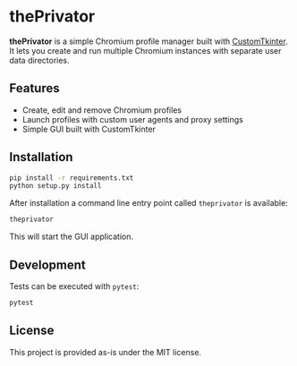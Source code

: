 # thePrivator

**thePrivator** is a simple Chromium profile manager built with
[CustomTkinter](https://github.com/TomSchimansky/CustomTkinter). It lets you
create and run multiple Chromium instances with separate user data directories.

## Features

- Create, edit and remove Chromium profiles
- Launch profiles with custom user agents and proxy settings
- Simple GUI built with CustomTkinter

## Installation

```bash
pip install -r requirements.txt
python setup.py install
```

After installation a command line entry point called `theprivator` is available:

```bash
theprivator
```

This will start the GUI application.

## Development

Tests can be executed with `pytest`:

```bash
pytest
```

## License

This project is provided as-is under the MIT license.
